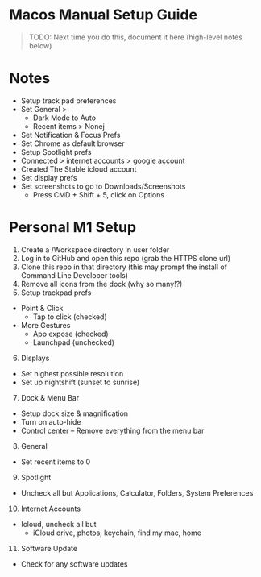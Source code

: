 # Macos Manual Setup Guide

> TODO: Next time you do this, document it here (high-level notes below)

# Notes

* Setup track pad preferences
* Set General > 
  * Dark Mode to Auto
  * Recent items > Nonej
* Set Notification & Focus Prefs
* Set Chrome as default browser
* Setup Spotlight prefs
* Connected > internet accounts > google account
* Created The Stable icloud account
* Set display prefs
* Set screenshots to go to Downloads/Screenshots
  * Press CMD + Shift + 5, click on Options


# Personal M1 Setup

1. Create a /Workspace directory in user folder
2. Log in to GitHub and open this repo (grab the HTTPS clone url)
3. Clone this repo in that directory (this may prompt the install of Command Line Developer tools)
4. Remove all icons from the dock (why so many!?)
5. Setup trackpad prefs
  - Point & Click
    - Tap to click (checked)
  - More Gestures
    - App expose (checked)
    - Launchpad (unchecked)
6. Displays
  - Set highest possible resolution
  - Set up nightshift (sunset to sunrise)
7. Dock & Menu Bar
  - Setup dock size & magnification
  - Turn on auto-hide
  - Control center – Remove everything from the menu bar
8. General
  - Set recent items to 0
9. Spotlight
  - Uncheck all but Applications, Calculator, Folders, System Preferences
10. Internet Accounts
  - Icloud, uncheck all but
    - iCloud drive, photos, keychain, find my mac, home
11. Software Update
  - Check for any software updates
